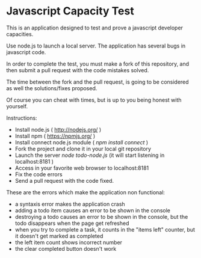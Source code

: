 # Javascript Capacity Test

This is an application designed to test and prove a javascript developer capacities.

Use node.js to launch a local server. The application has several bugs in javascript code.

In order to complete the test, you must make a fork of this repository, and then submit a pull request with the code mistakes solved.

The time between the fork and the pull request, is going to be considered as well the solutions/fixes proposed.

Of course you can cheat with times, but is up to you being honest with yourself.

Instructions:

- Install node.js ( http://nodejs.org/ )
- Install npm ( https://npmjs.org/ )
- Install connect node.js module ( *npm install connect* )
- Fork the project and clone it in your local git repository
- Launch the server *node todo-node.js* (it will start listening in localhost:8181 )
- Access in your favorite web browser to localhost:8181
- Fix the code errors
- Send a pull request with the code fixed.


These are the errors which make the application non functional:
- a syntaxis error makes the application crash
- adding a todo item causes an error to be shown in the console
- destroying a todo causes an error to be shown in the console, but the todo disappears when the page get refreshed
- when you try to complete a task, it counts in the "items left" counter, but it doesn't get marked as completed
- the left item count shows incorrect number
- the clear completed button doesn't work
